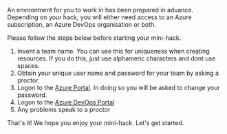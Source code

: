 An environment for you to work in has been prepared in advance.  Depending on your hack, you will either need access to an Azure subscription, an Azure DevOps organisation or both.

Please follow the steps below before starting your mini-hack.

1. Invent a team name.  You can use this for uniqueness when creating resources. If you do this, just use alphameric characters and dont use spaces.
2. Obtain your unique user name and password for your team by asking a proctor.
3. Logon to the [Azure Portal](https://portal.azure.com).  In doing so you will be asked to change your password.
4. Logon to the [Azure DevOps Portal](https://dev.azure.com)
5. Any problems speak to a proctor

That's it! We hope you enjoy your mini-hack. Let's get started.
